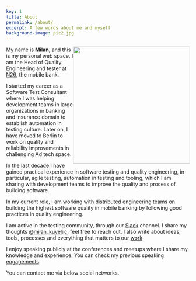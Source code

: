 ```yaml
---
key: 1
title: About
permalink: /about/
excerpt: A few words about me and myself
background-image: pic2.jpg
---
```


<img src="/images/milanium.png"
     style="float: right; width: 320px" />
My name is **Milan**, and this is my personal web space. 
I am the Head of Quality Engineering and tester at [N26](https://n26.com), the mobile bank.

I started my career as a Software Test Consultant where I was helping development teams in large organizations in banking and insurance domain to establish automation in testing culture. Later on, I have moved to Berlin to work on quality and reliability improvements in challenging Ad tech space.

In the last decade I have gained practical experience in software testing and quality engineering, in particular, agile testing, automation in testing and tooling, which I am sharing with development teams to improve the quality and process of building software.

In my current role, I am working with distributed engineering teams on building the highest software quality in mobile banking by following good practices in quality engineering.

I am active in the testing community, through our [Slack](https://testersio.slack.com) channel. I share my thoughts @[milan_kuveljic](https://twitter.com/milan_kuveljic), feel free to reach out. I also write about ideas, tools, processes and everything that matters to our [work](/works)

I enjoy speaking publicly at the conferences and meetups where I share my knowledge and experience. You can check my previous speaking [engagements](/speaking).

You can contact me via below social networks.







